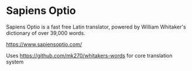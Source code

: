 # Sapiens Optio
Sapiens Optio is a fast free Latin translator, powered by William Whitaker's dictionary of over 39,000 words.

https://www.sapiensoptio.com/


Uses https://github.com/mk270/whitakers-words for core translation system

